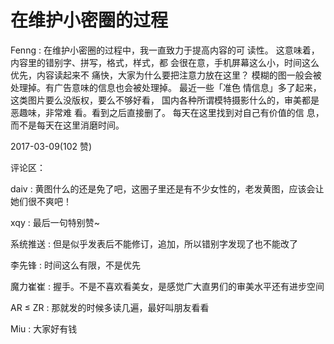 # 在维护小密圈的过程

Fenng : 在维护小密圈的过程中，我一直致力于提高内容的可 读性。 这意味着，内容里的错别字、拼写，格式，样式，都 会很在意，手机屏幕这么小，时间这么优先，内容读起来不 痛快，大家为什么要把注意力放在这里？ 模糊的图一般会被 处理掉。有广告意味的信息也会被处理掉。 最近一些「准色 情信息」多了起来，这类图片要么没版权，要么不够好看， 国内各种所谓模特摄影什么的，审美都是恶趣味，非常难 看。看到之后直接删了。 每天在这里找到对自己有价值的信 息，而不是每天在这里消磨时间。

2017-03-09(102 赞)

评论区：

daiv : 黄图什么的还是免了吧，这圈子里还是有不少女性的，老发黄图，应该会让她们很不爽吧！

xqy : 最后一句特别赞~

系统推送 : 但是似乎发表后不能修订，追加，所以错别字发现了也不能改了

李先锋 : 时间这么有限，不是优先

魔力崔崔 : 握手。不是不喜欢看美女，是感觉广大直男们的审美水平还有进步空间

AR ≤ ZR : 那就发的时候多读几遍，最好叫朋友看看

Miu : 大家好有钱